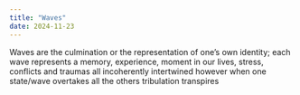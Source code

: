 ```yaml
---
title: "Waves"
date: 2024-11-23
---
```


Waves are the culmination or the representation of one’s own identity; each wave represents a memory, experience, moment in our lives, stress, conflicts and traumas all incoherently intertwined however when one state/wave overtakes all the others tribulation transpires

